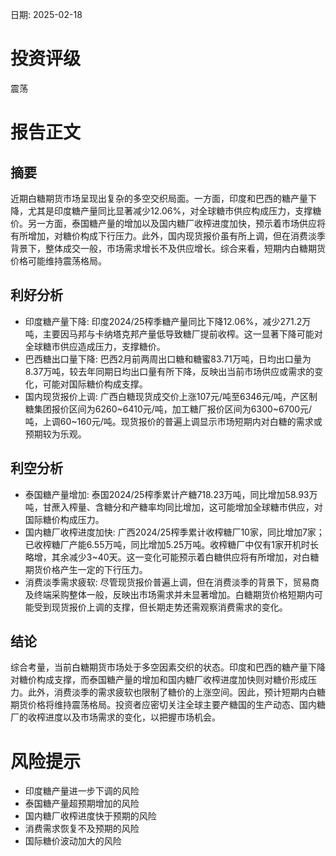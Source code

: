 
日期: 2025-02-18

# 投资评级

震荡

# 报告正文

## 摘要

近期白糖期货市场呈现出复杂的多空交织局面。一方面，印度和巴西的糖产量下降，尤其是印度糖产量同比显著减少12.06%，对全球糖市供应构成压力，支撑糖价。另一方面，泰国糖产量的增加以及国内糖厂收榨进度加快，预示着市场供应将有所增加，对糖价构成下行压力。此外，国内现货报价虽有所上调，但在消费淡季背景下，整体成交一般，市场需求增长不及供应增长。综合来看，短期内白糖期货价格可能维持震荡格局。

## 利好分析

* 印度糖产量下降: 印度2024/25榨季糖产量同比下降12.06%，减少271.2万吨，主要因马邦与卡纳塔克邦产量低导致糖厂提前收榨。这一显著下降可能对全球糖市供应造成压力，支撑糖价。
* 巴西糖出口量下降: 巴西2月前两周出口糖和糖蜜83.71万吨，日均出口量为8.37万吨，较去年同期日均出口量有所下降，反映出当前市场供应或需求的变化，可能对国际糖价构成支撑。
* 国内现货报价上调: 广西白糖现货成交价上涨107元/吨至6346元/吨，产区制糖集团报价区间为6260~6410元/吨，加工糖厂报价区间为6300~6700元/吨，上调60~160元/吨。现货报价的普遍上调显示市场短期内对白糖的需求或预期较为乐观。

## 利空分析

* 泰国糖产量增加: 泰国2024/25榨季累计产糖718.23万吨，同比增加58.93万吨，甘蔗入榨量、含糖分和产糖率均同比增加，这可能增加全球糖市供应，对国际糖价构成压力。
* 国内糖厂收榨进度加快: 广西2024/25榨季累计收榨糖厂10家，同比增加7家；已收榨糖厂产能6.55万吨，同比增加5.25万吨。收榨糖厂中仅有1家开机时长略增，其余减少3~40天。这一变化可能预示着白糖供应将有所增加，对白糖期货价格产生一定的下行压力。
* 消费淡季需求疲软: 尽管现货报价普遍上调，但在消费淡季的背景下，贸易商及终端采购整体一般，反映出市场需求并未显著增加。白糖期货价格短期内可能受到现货报价上调的支撑，但长期走势还需观察消费需求的变化。

## 结论

综合考量，当前白糖期货市场处于多空因素交织的状态。印度和巴西的糖产量下降对糖价构成支撑，而泰国糖产量的增加和国内糖厂收榨进度加快则对糖价形成压力。此外，消费淡季的需求疲软也限制了糖价的上涨空间。因此，预计短期内白糖期货价格将维持震荡格局。投资者应密切关注全球主要产糖国的生产动态、国内糖厂的收榨进度以及市场需求的变化，以把握市场机会。

# 风险提示

* 印度糖产量进一步下调的风险
* 泰国糖产量超预期增加的风险
* 国内糖厂收榨进度快于预期的风险
* 消费需求恢复不及预期的风险
* 国际糖价波动加大的风险
